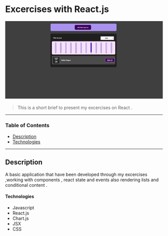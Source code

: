 # Excercises with React.js

![App_outlook](React.gif)

> This is a short brief to present my excercises on React .

---

### Table of Contents

- [Description](#description)
- [Technologies](#Technologies)


---

## Description

A basic application that have been developed through my excercises ,working with components , react state and events also rendering lists and conditional content . 

#### Technologies

- Javascript
- React.js 
- Chart.js
- JSX
- CSS


